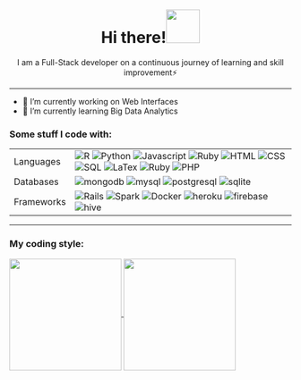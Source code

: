 <div align="center">
<h1> <b>Hi there!</b><img src="https://cdn.jsdelivr.net/gh/shuding/fluentui-emoji-unicode/assets/%F0%9F%91%8B_3d.png" width=60></h1>
  <p>I am a Full-Stack developer on a continuous journey of learning and skill improvement⚡ </p>
</div>


<hr>

<!--
**ccrisc/ccrisc** is a ✨ _special_ ✨ repository because its `README.md` (this file) appears on your GitHub profile.

Here are some ideas to get you started:
-->

- 🔭 I’m currently working on Web Interfaces
- 🌱 I’m currently learning Big Data Analytics
<!--
- 👯 I’m looking to collaborate on ...
- 🤔 I’m looking for help with ...
- 💬 Ask me about ...
- 📫 How to reach me: ...
- 😄 Pronouns: ...
- ⚡ Fun fact: ...
-->

### Some stuff I code with:

|   |  |
| ------------- | ------------- |
| Languages  | ![R](https://img.shields.io/badge/R-789CAB?style=for-the-badge&logo=r&logoColor=white) ![Python](https://img.shields.io/badge/Python-3776AB?style=for-the-badge&logo=python&logoColor=white) ![Javascript](https://img.shields.io/badge/JavaScript-323330?style=for-the-badge&logo=javascript&logoColor=F7DF1E) ![Ruby](https://img.shields.io/badge/Ruby-CC342D?style=for-the-badge&logo=ruby&logoColor=white) ![HTML](https://img.shields.io/badge/HTML5-E34F26?style=for-the-badge&logo=html5&logoColor=white) ![CSS](https://img.shields.io/badge/CSS3-1572B6?style=for-the-badge&logo=css3&logoColor=white) ![SQL](https://img.shields.io/badge/sql-62B962?style=for-the-badge&logo=sql&logoColor=white) ![LaTex](https://img.shields.io/badge/LaTeX-47A141?style=for-the-badge&logo=LaTeX&logoColor=white) ![Ruby](https://img.shields.io/badge/Ruby-CC342D?style=for-the-badge&logo=ruby&logoColor=white) ![PHP](https://img.shields.io/badge/Php-A10E3B?style=for-the-badge&logo=php&logoColor=white) |
| Databases  | ![mongodb](https://img.shields.io/badge/MongoDB-4EA94B?style=for-the-badge&logo=mongodb&logoColor=white) ![mysql](https://img.shields.io/badge/MySQL-cc6600?style=for-the-badge&logo=mysql&logoColor=white) ![postgresql](https://img.shields.io/badge/PostgreSQL-316192?style=for-the-badge&logo=postgresql&logoColor=white) ![sqlite](https://img.shields.io/badge/SQLite-0099ff?style=for-the-badge&logo=sqlite&logoColor=white) |
| Frameworks  | ![Rails](https://img.shields.io/badge/Ruby_on_Rails-CC0000?style=for-the-badge&logo=ruby-on-rails&logoColor=white) ![Spark](https://img.shields.io/badge/Apache_Spark-FFFFFF?style=for-the-badge&logo=apachespark&logoColor=#E35A16) ![Docker](https://img.shields.io/badge/Docker-2CA5E0?style=for-the-badge&logo=docker&logoColor=white) ![heroku](https://img.shields.io/badge/Heroku-430098?style=for-the-badge&logo=heroku&logoColor=white) ![firebase](https://img.shields.io/badge/Firebase-ffaa00?style=for-the-badge&logo=Firebase&logoColor=white) ![hive](https://img.shields.io/badge/Hive-cc9900?style=for-the-badge&logo=hive&logoColor=white) |












<hr>

### My coding style:

<a href="https://github-readme-stats.vercel.app/api/top-langs/?username=ccrisc">
  <img height=200 align="center" src="https://github-readme-stats.vercel.app/api/top-langs/?username=ccrisc" />
</a>
<a href="https://github-readme-streak-stats.herokuapp.com/?user=ccrisc">
  <img height=200 align="center" src="https://github-readme-streak-stats.herokuapp.com/?user=ccrisc" />
</a>

